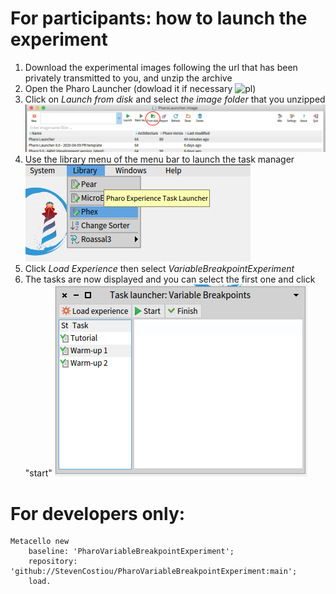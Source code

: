 # For participants: how to launch the experiment

1. Download the experimental images following the url that has been privately transmitted to you, and unzip the archive
2. Open the Pharo Launcher (dowload it if necessary ![pl](https://pharo.org/download))
3. Click on *Launch from disk* and select *the image folder* that you unzipped
![launch-image](https://github.com/StevenCostiou/Pharo-VariableBreakpoint-Tutorial/raw/main/pictures/launch-from-disk.png)
4. Use the library menu of the menu bar to launch the task manager
![open-phex](https://github.com/StevenCostiou/Pharo-VariableBreakpoint-Tutorial/raw/main/pictures/phex-start.png)
5. Click _Load Experience_ then select _VariableBreakpointExperiment_
6. The tasks are now displayed and you can select the first one and click "start"
![phex-tasks](https://github.com/StevenCostiou/Pharo-VariableBreakpoint-Tutorial/raw/main/pictures/phex-tasks.png)



# For developers only:

```Smalltalk
Metacello new
    baseline: 'PharoVariableBreakpointExperiment';
    repository: 'github://StevenCostiou/PharoVariableBreakpointExperiment:main';
    load.
```
